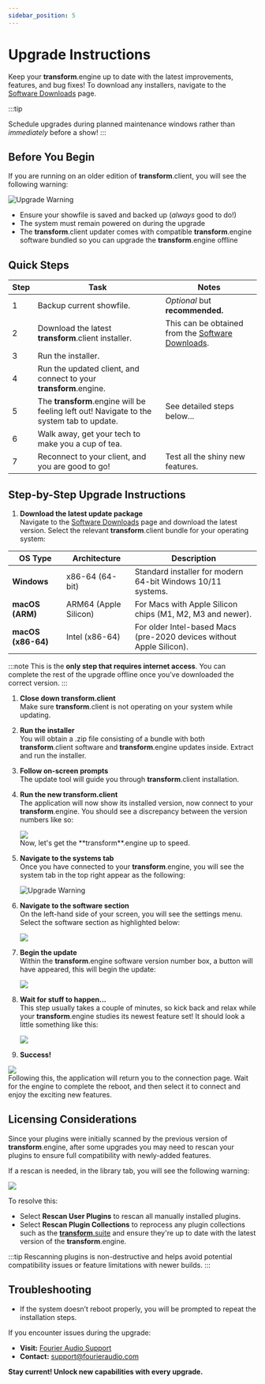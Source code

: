 ```yaml
---
sidebar_position: 5
---
```


# Upgrade Instructions

Keep your **transform**.engine up to date with the latest improvements, features, and bug fixes!
To download any installers, navigate to the [Software Downloads](https://docs.fourieraudio.com/downloads/) page.

:::tip

Schedule upgrades during planned maintenance windows rather than *immediately* before a show!
:::


## Before You Begin

If you are running on an older edition of **transform**.client, you will see the following warning:
<div style={{ textAlign: "center" }}>
  <img src="/img/update/UpdateWarningv1-4-0.png" alt="Upgrade Warning" style={{ width: "50%" }} />
</div>


- Ensure your showfile is saved and backed up (*always* good to do!)
- The system must remain powered on during the upgrade
- The **transform**.client updater comes with compatible **transform**.engine software bundled so you can upgrade the **transform**.engine offline

## Quick Steps

| Step | Task | Notes |
|------|------|-------|
| 1 | Backup current showfile. | *Optional* but **recommended.** |
| 2 | Download the latest **transform**.client installer. | This can be obtained from the [Software Downloads](https://docs.fourieraudio.com/downloads/).  |
| 3 | Run the installer. |  |
| 4 | Run the updated client, and connect to your **transform**.engine.  | |
| 5 | The **transform**.engine will be feeling left out! Navigate to the system tab to update.  | See detailed steps below... |
| 6 | Walk away, get your tech to make you a cup of tea. | |
| 7 | Reconnect to your client, and you are good to go! | Test all the shiny new features. |

## Step-by-Step Upgrade Instructions

1. **Download the latest update package**  
   Navigate to the [Software Downloads](https://docs.fourieraudio.com/downloads/) page and download the latest version. Select the relevant **transform**.client bundle for your operating system:  
   
| OS Type           | Architecture       | Description                                                                 |
|-------------------|--------------------|-----------------------------------------------------------------------------|
| **Windows**       | x86-64 (64-bit)    | Standard installer for modern 64-bit Windows 10/11 systems.                |
| **macOS (ARM)**   | ARM64 (Apple Silicon) | For Macs with Apple Silicon chips (M1, M2, M3 and newer).                 |
| **macOS (x86-64)**| Intel (x86-64)     | For older Intel-based Macs (pre-2020 devices without Apple Silicon).       |

:::note
This is the **only step that requires internet access**. You can complete the rest of the upgrade offline once you’ve downloaded the correct version.
:::

1. **Close down transform.client**  
   Make sure **transform**.client is not operating on your system while updating.

2. **Run the installer**  
   You will obtain a .zip file consisting of a bundle with both **transform**.client software and **transform**.engine updates inside. Extract and run the installer.

3. **Follow on-screen prompts**  
   The update tool will guide you through **transform**.client installation.
   
4. **Run the new transform.client**  
   The application will now show its installed version, now connect to your **transform**.engine. You should see a discrepancy between the version numbers like so:

      <div style={{ textAlign: "center" }}>
      <img src="/img/update/Versionmismatch.png" style={{ width: "50%" }} />
      </div>  
   Now, let's get the **transform**.engine up to speed.

5. **Navigate to the systems tab**  
   Once you have connected to your **transform**.engine, you will see the system tab in the top right appear as the following:
      <div style={{ textAlign: "center" }}>
      <img src="/img/update/SystemNotif.png" alt="Upgrade Warning" style={{ width: "20%", border: "2px solid #AAA" }} />
      </div>  

6. **Navigate to the software section**  
      On the left-hand side of your screen, you will see the settings menu. Select the software section as highlighted below:
      <div style={{ textAlign: "center" }}>
      <img src="/img/update/Menu.png" style={{ width: "50%", borderRadius: "12px"}} />
      </div>  


8. **Begin the update**  
   Within the **transform**.engine software version number box, a button will have appeared, this will begin the update:
      <div style={{ textAlign: "center" }}>
      <img src="/img/update/BeginUpdate.png" style={{ width: "50%"}} />
      </div>  

9.  **Wait for stuff to happen...**  
   This step usually takes a couple of minutes, so kick back and relax while your **transform**.engine studies its newest feature set!
   It should look a little something like this:
      <div style={{ textAlign: "center" }}>
      <img src="/img/update/Updateprogress.png" style={{ width: "50%"}} />
      </div>  

10. **Success!**
   
   <div style={{ textAlign: "center" }}>
   <img src="/img/update/UpdateComplete.png" style={{ width: "50%", clipPath: "inset(0 2px 0 0)", position: "relative" }} />
   </div>  
   Following this, the application will return you to the connection page. Wait for the engine to complete the reboot, and then select it to connect and enjoy the exciting new features.

## **Licensing Considerations**
 
Since your plugins were initially scanned by the previous version of **transform**.engine, after some upgrades you may need to rescan your plugins to ensure full compatibility with newly-added features.

If a rescan is needed, in the library tab, you will see the following warning:

<div style={{ textAlign: "center" }}>
<img src="/img/update/Rescan.png" style={{ borderRadius: "12px" }} />
</div>

To resolve this:

- Select **Rescan User Plugins** to rescan all manually installed plugins.
- Select **Rescan Plugin Collections** to reprocess any plugin collections such as the [**transform**.suite](https://fourieraudio.com/suite) and ensure they're up to date with the latest version of the **transform**.engine.

:::tip
Rescanning plugins is non-destructive and helps avoid potential compatibility issues or feature limitations with newer builds.
:::


## Troubleshooting

- If the system doesn’t reboot properly, you will be prompted to repeat the installation steps.
  
If you encounter issues during the upgrade:

- **Visit:** [Fourier Audio Support](https://fourieraudio.com/support)
- **Contact:** [support@fourieraudio.com](mailto:support@fourieraudio.com)


**Stay current! Unlock new capabilities with every upgrade.**
